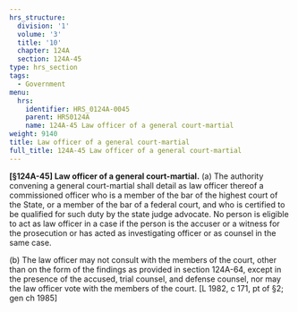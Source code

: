 ```yaml
---
hrs_structure:
  division: '1'
  volume: '3'
  title: '10'
  chapter: 124A
  section: 124A-45
type: hrs_section
tags:
  - Government
menu:
  hrs:
    identifier: HRS_0124A-0045
    parent: HRS0124A
    name: 124A-45 Law officer of a general court-martial
weight: 9140
title: Law officer of a general court-martial
full_title: 124A-45 Law officer of a general court-martial
---
```

**[§124A-45] Law officer of a general court-martial.** (a) The authority convening a general court-martial shall detail as law officer thereof a commissioned officer who is a member of the bar of the highest court of the State, or a member of the bar of a federal court, and who is certified to be qualified for such duty by the state judge advocate. No person is eligible to act as law officer in a case if the person is the accuser or a witness for the prosecution or has acted as investigating officer or as counsel in the same case.

(b) The law officer may not consult with the members of the court, other than on the form of the findings as provided in section 124A-64, except in the presence of the accused, trial counsel, and defense counsel, nor may the law officer vote with the members of the court. [L 1982, c 171, pt of §2; gen ch 1985]